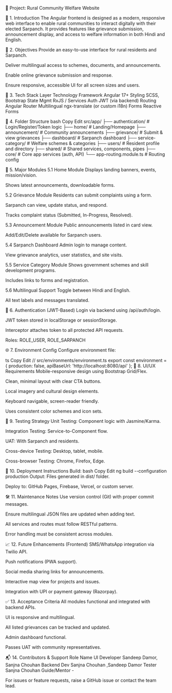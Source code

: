 📍 Project: Rural Community Welfare Website

🧾 1. Introduction
The Angular frontend is designed as a modern, responsive web interface to enable rural communities to interact digitally with their elected Sarpanch. It provides features like grievance submission, announcement display, and access to welfare information in both Hindi and English.

🎯 2. Objectives
Provide an easy-to-use interface for rural residents and Sarpanch.

Deliver multilingual access to schemes, documents, and announcements.

Enable online grievance submission and response.

Ensure responsive, accessible UI for all screen sizes and users.

🧱 3. Tech Stack
Layer	Technology
Framework	Angular 17+
Styling	SCSS, Bootstrap
State Mgmt	RxJS / Services
Auth	JWT (via backend)
Routing	Angular Router
Multilingual	ngx-translate (or custom i18n)
Forms	Reactive Forms

📁 4. Folder Structure
bash
Copy
Edit
src/app/
├── authentication/         # Login/Register/Token logic
├── home/                   # Landing/Homepage
├── announcement/           # Community announcements
├── grievance/              # Submit & view grievances
├── dashboard/              # Sarpanch dashboard
├── service-category/       # Welfare schemes & categories
├── users/                  # Resident profile and directory
├── shared/                 # Shared services, components, pipes
├── core/                   # Core app services (auth, API)
└── app-routing.module.ts   # Routing config

🧩 5. Major Modules
5.1 Home Module
Displays landing banners, events, mission/vision.

Shows latest announcements, downloadable forms.

5.2 Grievance Module
Residents can submit complaints using a form.

Sarpanch can view, update status, and respond.

Tracks complaint status (Submitted, In-Progress, Resolved).

5.3 Announcement Module
Public announcements listed in card view.

Add/Edit/Delete available for Sarpanch users.

5.4 Sarpanch Dashboard
Admin login to manage content.

View grievance analytics, user statistics, and site visits.

5.5 Service Category Module
Shows government schemes and skill development programs.

Includes links to forms and registration.

5.6 Multilingual Support
Toggle between Hindi and English.

All text labels and messages translated.

🔐 6. Authentication (JWT-Based)
Login via backend using /api/auth/login.

JWT token stored in localStorage or sessionStorage.

Interceptor attaches token to all protected API requests.

Roles: ROLE_USER, ROLE_SARPANCH

🌐 7. Environment Config
Configure environment file:

ts
Copy
Edit
// src/environments/environment.ts
export const environment = {
  production: false,
  apiBaseUrl: 'http://localhost:8080/api'
};
📲 8. UI/UX Requirements
Mobile-responsive design using Bootstrap Grid/Flex.

Clean, minimal layout with clear CTA buttons.

Local imagery and cultural design elements.

Keyboard navigable, screen-reader friendly.

Uses consistent color schemes and icon sets.

🧪 9. Testing Strategy
Unit Testing: Component logic with Jasmine/Karma.

Integration Testing: Service-to-Component flow.

UAT: With Sarpanch and residents.

Cross-device Testing: Desktop, tablet, mobile.

Cross-browser Testing: Chrome, Firefox, Edge.

🚀 10. Deployment Instructions
Build:
bash
Copy
Edit
ng build --configuration production
Output:
Files generated in dist/ folder.

Deploy to:
GitHub Pages, Firebase, Vercel, or custom server.

🛠️ 11. Maintenance Notes
Use version control (Git) with proper commit messages.

Ensure multilingual JSON files are updated when adding text.

All services and routes must follow RESTful patterns.

Error handling must be consistent across modules.

📈 12. Future Enhancements (Frontend)
SMS/WhatsApp integration via Twilio API.

Push notifications (PWA support).

Social media sharing links for announcements.

Interactive map view for projects and issues.

Integration with UPI or payment gateway (Razorpay).

✅ 13. Acceptance Criteria
All modules functional and integrated with backend APIs.

UI is responsive and multilingual.

All listed grievances can be tracked and updated.

Admin dashboard functional.

Passes UAT with community representatives.

📬 14. Contributors & Support
Role	Name
UI Developer	Sandeep Damor, Sanjna Chouhan
Backend Dev  Sanjna Chouhan ,Sandeep Damor
Tester	Sanjna Chouhan
Guide/Mentor	-

For issues or feature requests, raise a GitHub issue or contact the team lead.

